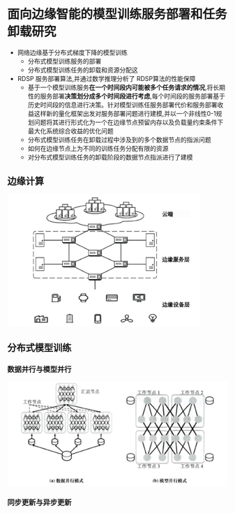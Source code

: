 # 面向边缘智能的模型训练服务部署和任务卸载研究

- 网络边缘基于分布式梯度下降的模型训练
  - 分布式模型训练服务的部署
  - 分布式模型训练任务的卸载和资源分配这
- RDSP 服务部署算法,并通过数学推理分析了 RDSP算法的性能保障
  - 基于一个模型训练服务**在一个时间段内可能被多个任务请求的情况**,将长期性的服务部署**决策划分成多个时间段进行考虑**,每个时间段的服务部署基于历史时间段的信息进行决策。针对模型训练任服务部署代价和服务部署收益这样新的量化框架出发对服务部署问题进行建模,并以一个非线性0-1规划问题将其进行形式化为一个在边缘节点预留内存以及负载量约束条件下最大化系统综合收益的优化问题
  - 分布式模型训练任务在卸载过程中涉及到的多个数据节点的指派问题
  - 如何在边缘节点上为不同的训练任务分配有限的资源
  - 对分布式模型训练任务的卸载阶段的数据节点指派进行了建模



## 边缘计算

![](./img/ec_struct.png)

## 分布式模型训练
### 数据并行与模型并行

![](./img/dcs.png)

### 同步更新与异步更新




